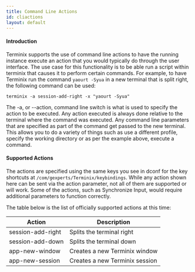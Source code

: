 ```yaml
---
title: Command Line Actions
id: cliactions
layout: default
---
```

#### Introduction

Terminix supports the use of command line actions to have the running instance execute an action that you would typically do through the user interface. The use case for this functionality is to be able run a script within terminix that causes it to perform certain commands. For example, to have Terminix run the command ```yaourt -Syua``` in a new terminal that is split right, the following command can be used:

```
terminix -a session-add-right -x "yaourt -Syua"
```

The -a, or --action, command line switch is what is used to specify the action to be executed. Any action executed is always done relative to the terminal where the command was executed. Any command line parameters that are specified as part of the command get passed to the new terminal. This allows you to do a variety of things such as use a different profile, specify the working directory or as per the example above, execute a command.

#### Supported Actions

The actions are specified using the same keys you see in dconf for the key shortcuts at ```/com/gexperts/Terminix/keybindings```. While any action shown here can be sent via the action parameter, not all of them are supported or will work. Some of the actions, such as Synchronize Input, would require additional parameters to function correctly.

The table below is the list of officially supported actions at this time:

Action | Description
-------|------------
session-add-right | Splits the terminal right
session-add-down | Splits the terminal down
app-new-window | Creates a new Terminix window
app-new-session | Creates a new Terminix session